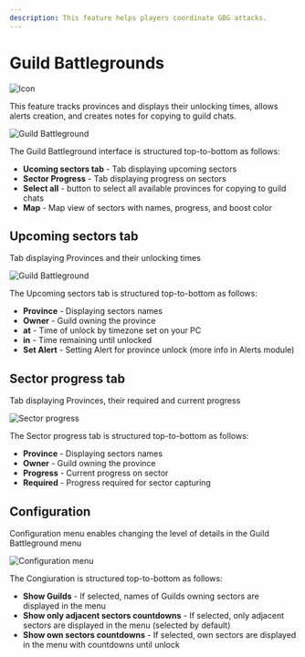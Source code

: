 ```yaml
--- 
description: This feature helps players coordinate GBG attacks. 
--- 
```


# Guild Battlegrounds
![Icon](https://github.com/user-attachments/assets/13371116-8d14-48e1-ba43-168985ddc2df)

This feature tracks provinces and displays their unlocking times, allows alerts creation, and creates notes for copying to guild chats.

![Guild Battleground](https://github.com/user-attachments/assets/cd16445b-6553-4aec-ae55-ea1d15af559b)

The Guild Battleground interface is structured top-to-bottom as follows:
- **Ucoming sectors tab** - Tab displaying upcoming sectors
- **Sector Progress** - Tab displaying progress on sectors
- **Select all** - button to select all available provinces for copying to guild chats
- **Map** - Map view of sectors with names, progress, and boost color

## Upcoming sectors tab

Tab displaying Provinces and their unlocking times

![Guild Battleground](https://github.com/user-attachments/assets/cd16445b-6553-4aec-ae55-ea1d15af559b)

The Upcoming sectors tab is structured top-to-bottom as follows:
- **Province** - Displaying sectors names
- **Owner** - Guild owning the province
- **at** - Time of unlock by timezone set on your PC
- **in** - Time remaining until unlocked
- **Set Alert** - Setting Alert for province unlock (more info in Alerts module)

## Sector progress tab

Tab displaying Provinces, their required and current progress

![Sector progress](https://github.com/user-attachments/assets/b78072ae-6bb7-466e-886c-1dcc9cc703d1)

The Sector progress tab is structured top-to-bottom as follows:
- **Province** - Displaying sectors names
- **Owner** - Guild owning the province
- **Progress** - Current progress on sector
- **Required** - Progress required for sector capturing

## Configuration

Configuration menu enables changing the level of details in the Guild Battleground menu

![Configuration menu](https://github.com/user-attachments/assets/33ab1c78-d10e-4c55-a72a-1a2910063078)

The Congiuration is structured top-to-bottom as follows:
- **Show Guilds** - If selected, names of Guilds owning sectors are displayed in the menu
- **Show only adjacent sectors countdowns** - If selected, only adjacent sectors are displayed in the menu (selected by default)
- **Show own sectors countdowns** - If selected, own sectors are displayed in the menu with countdowns until unlock
